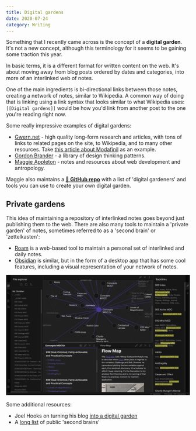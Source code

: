 ```yaml
---
title: Digital gardens
date: 2020-07-24
category: Writing
---
```


Something that I recently came across is the concept of a **digital garden**. It's not a new concept, although this terminology for it seems to be gaining some traction this year.

In basic terms, it is a different format for written content on the web. It's about moving away from blog posts ordered by dates and categories, into more of an interlinked web of notes.

One of the main ingredients is bi-directional links between those notes, creating a network of notes, similar to Wikipedia. A common way of doing that is linking using a link syntax that looks similar to what Wikipedia uses: `[[Digital gardens]]` would be how you'd link from another post to the one you're reading right now.

Some really impressive examples of digital gardens:

* [Gwern.net](https://www.gwern.net/) - high quality long-form research and articles, with tons of links to related pages on the site, to Wikipedia, and to many other resources. Take [this article about Modafinil](https://www.gwern.net/Modafinil) as an example.
* [Gordon Brander](http://gordonbrander.com/pattern/) - a library of design thinking patterns.
* [Maggie Appleton](https://maggieappleton.com/garden/) - notes and resources about web development and antropology.

Maggie also maintains a **[🌱 GitHub repo](https://github.com/MaggieAppleton/digital-gardeners)** with a list of 'digital gardeners' and tools you can use to create your own digital garden.


## Private gardens

This idea of maintaining a repository of interlinked notes goes beyond just publishing them to the web. There are also many tools to maintain a 'private garden' of notes, sometimes referred to as a 'second brain' or 'zettelkasten':

* [Roam](https://roamresearch.com/) is a web-based tool to maintain a personal set of interlinked and daily notes.
* [Obsidian](https://obsidian.md/) is similar, but in the form of a desktop app that has some cool features, including a visual representation of your network of notes.

![Obsidian app](obsidian.png)

Some additional resources:

* Joel Hooks on turning his blog [into a digital garden](https://joelhooks.com/digital-garden)
* A [long list](https://github.com/KasperZutterman/Second-Brain) of public 'second brains'
